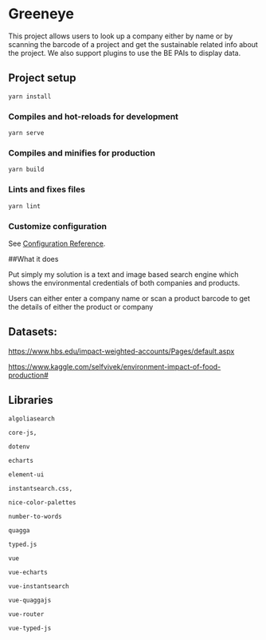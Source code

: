 # Greeneye
This project allows users to look up a company either by name or by scanning the barcode of a project and get the sustainable related info about the project. We also support plugins to use the BE PAIs to display data.
## Project setup
```
yarn install
```

### Compiles and hot-reloads for development
```
yarn serve
```

### Compiles and minifies for production
```
yarn build
```

### Lints and fixes files
```
yarn lint
```

### Customize configuration
See [Configuration Reference](https://cli.vuejs.org/config/).

##What it does

Put simply my solution is a text and image based search engine which shows the environmental credentials of both companies and products.

Users can either enter a company name or scan a product barcode to get the details of either the product or company

## Datasets:

https://www.hbs.edu/impact-weighted-accounts/Pages/default.aspx

https://www.kaggle.com/selfvivek/environment-impact-of-food-production#

## Libraries

    algoliasearch

    core-js,

    dotenv

    echarts

    element-ui

    instantsearch.css,

    nice-color-palettes

    number-to-words

    quagga

    typed.js

    vue

    vue-echarts

    vue-instantsearch

    vue-quaggajs

    vue-router

    vue-typed-js
